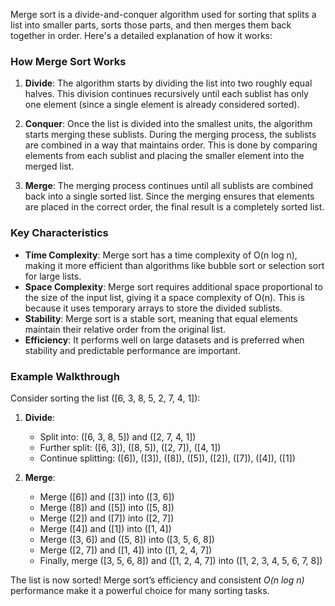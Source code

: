Merge sort is a divide-and-conquer algorithm used for sorting that splits a list into smaller parts, sorts those parts, and then merges them back together in order. Here's a detailed explanation of how it works:

### How Merge Sort Works
1. **Divide**: The algorithm starts by dividing the list into two roughly equal halves. This division continues recursively until each sublist has only one element (since a single element is already considered sorted).

2. **Conquer**: Once the list is divided into the smallest units, the algorithm starts merging these sublists. During the merging process, the sublists are combined in a way that maintains order. This is done by comparing elements from each sublist and placing the smaller element into the merged list.

3. **Merge**: The merging process continues until all sublists are combined back into a single sorted list. Since the merging ensures that elements are placed in the correct order, the final result is a completely sorted list.

### Key Characteristics
- **Time Complexity**: Merge sort has a time complexity of O(n log n), making it more efficient than algorithms like bubble sort or selection sort for large lists.
- **Space Complexity**: Merge sort requires additional space proportional to the size of the input list, giving it a space complexity of O(n). This is because it uses temporary arrays to store the divided sublists.
- **Stability**: Merge sort is a stable sort, meaning that equal elements maintain their relative order from the original list.
- **Efficiency**: It performs well on large datasets and is preferred when stability and predictable performance are important.

### Example Walkthrough
Consider sorting the list ([6, 3, 8, 5, 2, 7, 4, 1]):

1. **Divide**: 
   - Split into: \([6, 3, 8, 5]\) and \([2, 7, 4, 1]\)
   - Further split: \([6, 3]\), \([8, 5]\), \([2, 7]\), \([4, 1]\)
   - Continue splitting: \([6]\), \([3]\), \([8]\), \([5]\), \([2]\), \([7]\), \([4]\), \([1]\)

2. **Merge**: 
   - Merge \([6]\) and \([3]\) into \([3, 6]\)
   - Merge \([8]\) and \([5]\) into \([5, 8]\)
   - Merge \([2]\) and \([7]\) into \([2, 7]\)
   - Merge \([4]\) and \([1]\) into \([1, 4]\)
   - Merge \([3, 6]\) and \([5, 8]\) into \([3, 5, 6, 8]\)
   - Merge \([2, 7]\) and \([1, 4]\) into \([1, 2, 4, 7]\)
   - Finally, merge \([3, 5, 6, 8]\) and \([1, 2, 4, 7]\) into \([1, 2, 3, 4, 5, 6, 7, 8]\)

The list is now sorted! Merge sort’s efficiency and consistent *O(n log n)* performance make it a powerful choice for many sorting tasks.